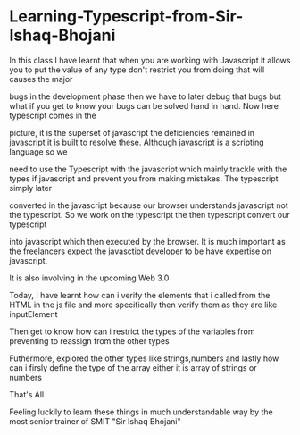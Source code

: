 
# Learning-Typescript-from-Sir-Ishaq-Bhojani


In this class I have learnt that when you are working with Javascript it allows you to put the value of any type don't restrict you from doing that will causes the major

bugs in the development phase then we have to later debug that bugs but what if you get to know your bugs can be solved   hand in hand. Now here typescript comes in the

picture, it is the superset of javascript the deficiencies remained in javascript it is built to resolve these. Although javascript is a scripting language so we

need to use the Typescript with the javascript which mainly trackle with the types if javascript and prevent you from making mistakes. The typescript simply later

converted in the javascript because our browser understands javascript not the typescript. So we work on the typescript the then typescript convert our typescript

into javascript which then executed by the browser. It is much important as the freelancers expect the javasctipt developer to be have expertise on javascript.

It is also involving in the upcoming Web 3.0

Today, I have learnt how can i verify the elements that i called from the HTML in the js file and more specifically then verify them as they are like inputElement

Then get to know how can i restrict the types of the variables from preventing to reassign from the other types

Futhermore, explored the other types like strings,numbers and lastly how can i firsly define the type of the array either it is array of strings or numbers

That's All

Feeling luckily to learn these things in much understandable way by the most senior trainer of SMIT "Sir Ishaq Bhojani"
